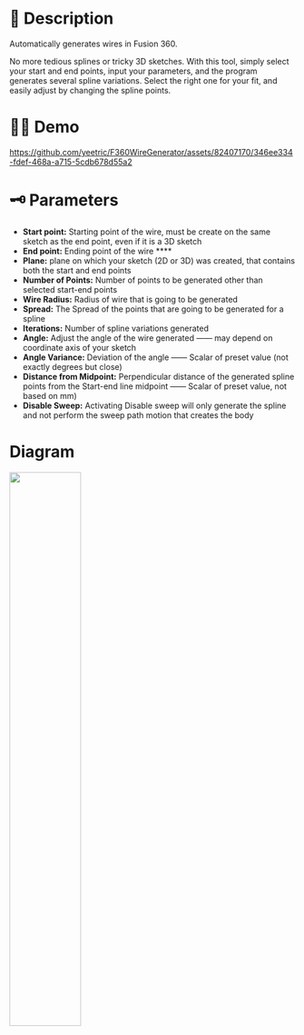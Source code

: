 # 📜 Description

Automatically generates wires in Fusion 360. 

No more tedious splines or tricky 3D sketches. With this tool, simply select your start and end points, input your parameters, and the program generates several spline variations. Select the right one for your fit, and easily adjust by changing the spline points.  

# 🧑‍🏫 Demo
<aside>

https://github.com/yeetric/F360WireGenerator/assets/82407170/346ee334-fdef-468a-a715-5cdb678d55a2

</aside>

# 🗝️ Parameters

- **Start point:** Starting point of the wire, must be create on the same sketch as the end point, even if it is a 3D sketch
- **End point:** Ending point of the wire ****
- **Plane:** plane on which your sketch (2D or 3D) was created, that contains both the start and end points
- **Number of Points:** Number of points to be generated other than selected start-end points
- **Wire Radius:** Radius of wire that is going to be generated
- **Spread:** The Spread of the points that are going to be generated for a spline
- **Iterations:** Number of spline variations generated
- **Angle:** Adjust the angle of the wire generated ——  may depend on coordinate axis of your sketch
- **Angle Variance:** Deviation of the angle  —— Scalar of preset value (not exactly degrees but close)
- **Distance from Midpoint:** Perpendicular distance of the generated spline points from the Start-end line midpoint —— Scalar of preset value, not based on mm)
- **Disable Sweep:** Activating Disable sweep will only generate the spline and not perform the sweep path motion that creates the body

# Diagram

<img src="https://github.com/yeetric/F360WireGenerator/assets/82407170/93a1e2e3-5623-49a5-831a-87d923fd50e1" width="50%">
